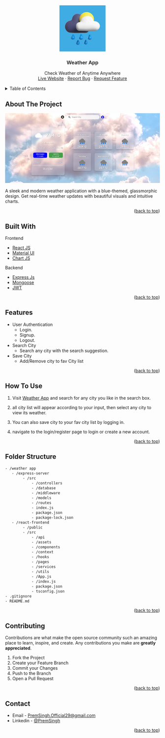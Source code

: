 <div id="top"></div>

<!-- PROJECT LOGO -->

<br />
<div align="center">
  <a >
    <img src="./react-frontend/public/logo.webp" alt="Logo" width="150" height="150">
  </a>
  <br/>
  <h3 style="font-weight: 600" align="center">Weather App</h3>

  <p align="center">
    Check Weather of Anytime Anywhere
    <br />
    <a href="https://weather-app-frontend-rosy.vercel.app/">Live Website</a>
    ·
    <a href=https://github.com/PremSingh24/Weather-App/issues/new">Report Bug</a>
    ·
    <a href="https://github.com/PremSingh24/Weather-App/issues/new">Request Feature</a>
  </p>
</div>

<!-- TABLE OF CONTENTS -->

<details style="margin: 1rem 0">
  <summary>Table of Contents</summary>
  <ol>
    <li>
      <a href="#about-the-project">About The Project</a>
    </li>
      <li><a href="#built-with">Built With</a></li>
    <li>
      <a href="#features">Features</a>
    </li>
    <li><a href="#how-to-use">How To Use</a></li>
    <li><a href="#folder-structure">Folder Structure</a></li>
    <li><a href="#contributing">Contributing</a></li>
    <li><a href="#contact">Contact</a></li>
  </ol>
</details>

<!-- ABOUT THE PROJECT -->

## About The Project

![product-screenshot](./react-frontend/public/screenshot.png)

A sleek and modern weather application with a blue-themed, glassmorphic design. Get real-time weather updates with beautiful visuals and intuitive charts.

<p align="right">(<a href="#top">back to top</a>)</p>

<!-- Built With -->

## Built With

Frontend

- [React JS](https://reactjs.org/)
- [Material UI](https://mui.com/material-ui/)
- [Chart JS](https://www.chartjs.org/)

Backend

- [Express Js](https://expressjs.com/)
- [Mongoose](https://mongoosejs.com/)
- [JWT](https://jwt.io/)

<p align="right">(<a href="#top">back to top</a>)</p>

<!-- Features -->

## Features

- User Authentication
  - Login.
  - Signup.
  - Logout.
- Search City
  - Search any city with the search suggestion.
- Save City
  - Add/Remove city to fav City list

<p align="right">(<a href="#top">back to top</a>)</p>

<!-- How To Use -->

## How To Use

1.  Visit [Weather App]("https://weather-app-frontend-rosy.vercel.app/) and search for any city you like in the search box.

2.  all city list will appear according to your input, then select any city to view its weather.

3.  You can also save city to your fav city list by logging in.

4.  navigate to the login/register page to login or create a new account.

<p align="right">(<a href="#top">back to top</a>)</p>

<!-- Folder Structure -->

## Folder Structure

```
- /weather app
   - /express-server
        - /src
            - /controllers
            - /database
            - /middleware
            - /models
            - /routes
            - index.js
            - package.json
            - package-lock.json
   - /react-frontend
        - /public
        - /src
            - /api
            - /assets
            - /components
            - /context
            - /hooks
            - /pages
            - /services
            - /utils
            - /App.js
            - /index.js
            - package.json
            - tsconfig.json
- .gitignore
- README.md

```

<p align="right">(<a href="#top">back to top</a>)</p>

<!-- CONTRIBUTING -->

## Contributing

Contributions are what make the open source community such an amazing place to learn, inspire, and create. Any contributions you make are **greatly appreciated**.

1. Fork the Project
2. Create your Feature Branch
3. Commit your Changes
4. Push to the Branch
5. Open a Pull Request

<p align="right">(<a href="#top">back to top</a>)</p>

<!-- CONTACT -->

## Contact

- Email - [PremSingh.Official29@gmail.com](mailto:premsingh.official29@gmail.com)
- Linkedin - [@PremSingh](https://www.linkedin.com/in/prem-singh29/)

<p align="right">(<a href="#top">back to top</a>)</p>
